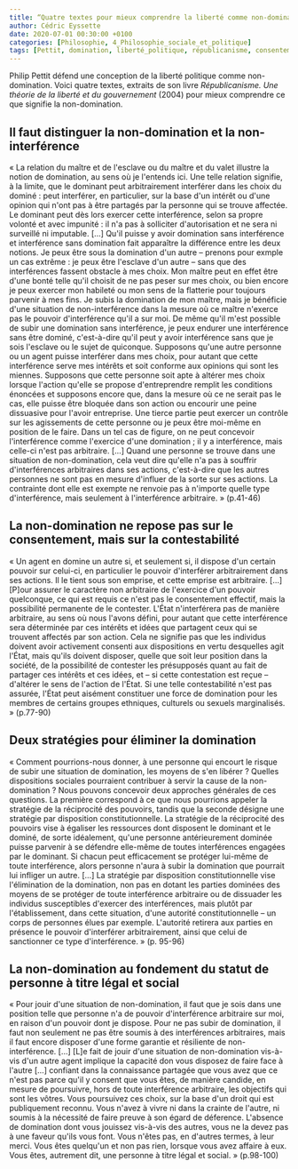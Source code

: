 ```yaml
---
title: “Quatre textes pour mieux comprendre la liberté comme non-domination selon Philip Pettit”
author: Cédric Eyssette
date: 2020-07-01 00:30:00 +0100
categories: [Philosophie, 4_Philosophie_sociale_et_politique]
tags: [Pettit, domination, liberté_politique, républicanisme, consentement, être_une_personne]
---
```



Philip Pettit défend une conception de la liberté politique comme non-domination. Voici quatre textes, extraits de son livre _Républicanisme. Une théorie de la liberté et du gouvernement_ (2004) pour mieux comprendre ce que signifie la non-domination.


## Il faut distinguer la non-domination et la non-interférence
« La relation du maître et de l'esclave ou du maître et du valet illustre la notion de domination, au sens où je l'entends ici. Une telle relation signifie, à la limite, que le dominant peut arbitrairement interférer dans les choix du dominé : peut interférer, en particulier, sur la base d'un intérêt ou d'une opinion qui n'ont pas à être partagés par la personne qui se trouve affectée. Le dominant peut dès lors exercer cette interférence, selon sa propre volonté et avec impunité : il n'a pas à solliciter d'autorisation et ne sera ni surveillé ni imputable. […]
Qu'il puisse y avoir domination sans interférence et interférence sans domination fait apparaître la différence entre les deux notions. Je peux être sous la domination d'un autre – prenons pour exmple un cas extrême : je peux être l'esclave d'un autre – sans que des interférences fassent obstacle à mes choix. Mon maître peut en effet être d'une bonté telle qu'il choisit de ne pas peser sur mes choix, ou bien encore je peux exercer mon  habileté ou mon sens de la flatterie pour toujours parvenir à mes fins. Je subis la domination de mon maître, mais je bénéficie d'une situation de non-interférence dans la mesure où ce maître n'exerce pas le pouvoir d'interférence qu'il a sur moi.
De même qu'il m'est possible de subir une domination sans interférence, je peux endurer une interférence sans être dominé, c'est-à-dire qu'il peut y avoir interférence sans que je sois l'esclave ou le sujet de quiconque. Supposons qu'une autre personne ou un agent puisse interférer dans mes choix, pour autant que cette interférence serve mes intérêts et soit conforme aux opinions qui sont les miennes. Supposons que cette personne soit apte à altérer mes choix lorsque l'action qu'elle se propose d'entreprendre remplit les conditions énoncées et supposons encore que, dans la mesure où ce ne serait pas le cas, elle puisse être bloquée dans son action ou encourir une peine dissuasive pour l'avoir entreprise. Une tierce partie peut exercer un contrôle sur les agissements de cette personne ou je peux être moi-même en position de le faire. Dans un tel cas de figure, on ne peut concevoir l'interférence comme l'exercice d'une domination ; il y a interférence, mais celle-ci n'est pas arbitraire. […]
Quand une personne se trouve dans une situation de non-domination, cela veut dire qu'elle n'a pas à souffrir d'interférences arbitraires dans ses actions, c'est-à-dire que les autres personnes ne sont pas en mesure d'influer de la sorte sur ses actions. La contrainte dont elle est exempte ne renvoie pas à n'importe quelle type d'interférence, mais seulement à l'interférence arbitraire. » (p.41-46)


## La non-domination ne repose pas sur le consentement, mais sur la contestabilité
« Un agent en domine un autre si, et seulement si, il dispose d'un certain pouvoir sur celui-ci, en particulier le pouvoir d'interférer arbitrairement dans ses actions. Il le tient sous son emprise, et cette emprise est arbitraire. […] [P]our assurer le caractère non arbitraire de l'exercice d'un pouvoir quelconque, ce qui est requis ce n'est pas le consentement effectif, mais la possibilité permanente de le contester. L'État n'interférera pas de manière arbitraire, au sens où nous l'avons défini, pour autant que cette interférence sera déterminée par ces intérêts et idées que partagent ceux qui se trouvent affectés par son action. Cela ne signifie pas que les individus doivent avoir activement consenti aux dispositions en vertu desquelles agit l'État, mais qu'ils doivent disposer, quelle que soit leur position dans la société, de la possibilité de contester les présupposés quant au fait de partager ces intérêts et ces idées, et – si cette contestation est reçue – d'altérer le sens de l'action de l'État. Si une telle contestabilité n'est pas assurée, l'État peut aisément constituer une force de domination pour les membres de certains groupes ethniques, culturels ou sexuels marginalisés. » (p.77-90)

## Deux stratégies pour éliminer la domination
« Comment pourrions-nous donner, à une personne qui encourt le risque de subir une situation de domination, les moyens de s'en libérer ? Quelles dispositions sociales pourraient contribuer à servir la cause de la non-domination ? Nous pouvons concevoir deux approches générales de ces questions. La première correspond à ce que nous pourrions appeler la stratégie de la réciprocité des pouvoirs, tandis que la seconde désigne une stratégie par disposition constitutionnelle.
La stratégie de la réciprocité des pouvoirs vise à égaliser les ressources dont disposent le dominant et le dominé, de sorte idéalement, qu'une personne antérieurement dominée puisse parvenir à se défendre elle-même de toutes interférences engagées par le dominant. Si chacun peut efficacement se protéger lui-même de toute interférence, alors personne n'aura à subir la domination que pourrait lui infliger un autre. […]
La stratégie par disposition constitutionnelle vise l'élimination de la domination, non pas en dotant les parties dominées des moyens de se protéger de toute interférence arbitraire ou de dissuader les individus susceptibles d'exercer des interférences, mais plutôt par l'établissement, dans cette situation, d'une autorité constitutionnelle – un corps de personnes élues par exemple. L'autorité retirera aux parties en présence le pouvoir d'interférer arbitrairement, ainsi que celui de sanctionner ce type d'interférence. » (p. 95-96)

## La non-domination au fondement du statut de personne à titre légal et social
« Pour jouir d'une situation de non-domination, il faut que je sois dans une position telle que personne n'a de pouvoir d'interférence arbitraire sur moi, en raison d'un pouvoir dont je dispose. Pour ne pas subir de domination, il faut non seulement ne pas être soumis à des interférences arbitraires, mais il faut encore disposer d'une forme garantie et résiliente de non-interférence. […] [L]e fait de jouir d'une situation de non-domination vis-à-vis d'un autre agent implique la capacité don vous disposez de faire face à l'autre […] confiant dans la connaissance partagée que vous avez que ce n'est pas parce qu'il y consent que vous êtes, de manière candide, en mesure de poursuivre, hors de toute interférence arbitraire, les objectifs qui sont les vôtres. Vous poursuivez ces choix, sur la base d'un droit qui est publiquement reconnu. Vous n'avez à vivre ni dans la crainte de l'autre, ni soumis à la nécessité de faire preuve à son égard de déference. L'absence de domination dont vous jouissez vis-à-vis des autres, vous ne la devez pas à une faveur qu'ils vous font. Vous n'êtes pas, en d'autres termes, à leur merci. Vous êtes quelqu'un et non pas rien, lorsque vous avez affaire à eux. Vous êtes, autrement dit, une personne à titre légal et social. » (p.98-100)